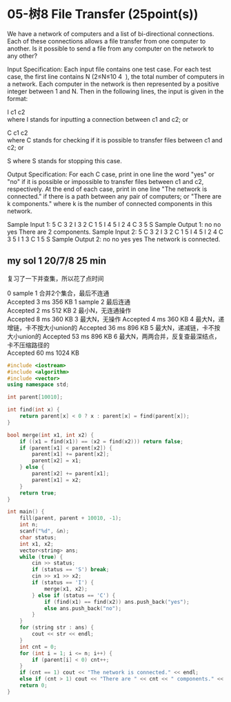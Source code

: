 # 05-树8 File Transfer (25point(s))

We have a network of computers and a list of bi-directional connections. Each of these connections allows a file transfer from one computer to another. Is it possible to send a file from any computer on the network to any other?

Input Specification:
Each input file contains one test case. For each test case, the first line contains N (2≤N≤10
​4
​​ ), the total number of computers in a network. Each computer in the network is then represented by a positive integer between 1 and N. Then in the following lines, the input is given in the format:

I c1 c2  
where I stands for inputting a connection between c1 and c2; or

C c1 c2    
where C stands for checking if it is possible to transfer files between c1 and c2; or

S
where S stands for stopping this case.

Output Specification:
For each C case, print in one line the word "yes" or "no" if it is possible or impossible to transfer files between c1 and c2, respectively. At the end of each case, print in one line "The network is connected." if there is a path between any pair of computers; or "There are k components." where k is the number of connected components in this network.

Sample Input 1:
5
C 3 2
I 3 2
C 1 5
I 4 5
I 2 4
C 3 5
S
Sample Output 1:
no
no
yes
There are 2 components.
Sample Input 2:
5
C 3 2
I 3 2
C 1 5
I 4 5
I 2 4
C 3 5
I 1 3
C 1 5
S
Sample Output 2:
no
no
yes
yes
The network is connected.

## my sol 1     20/7/8  25 min

复习了一下并查集，所以花了点时间

0	sample 1 合并2个集合，最后不连通	
Accepted
3 ms	356 KB
1	sample 2 最后连通	
Accepted
2 ms	512 KB
2	最小N，无连通操作	
Accepted
8 ms	360 KB
3	最大N，无操作	
Accepted
4 ms	360 KB
4	最大N，递增链，卡不按大小union的	
Accepted
36 ms	896 KB
5	最大N，递减链，卡不按大小union的	
Accepted
53 ms	896 KB
6	最大N，两两合并，反复查最深结点，卡不压缩路径的	
Accepted
60 ms	1024 KB

``` C++
#include <iostream>
#include <algorithm>
#include <vector>
using namespace std;

int parent[10010];

int find(int x) {
    return parent[x] < 0 ? x : parent[x] = find(parent[x]);
}

bool merge(int x1, int x2) {
    if ((x1 = find(x1)) == (x2 = find(x2))) return false;
    if (parent[x1] < parent[x2]) {
        parent[x1] += parent[x2];
        parent[x2] = x1;
    } else {
        parent[x2] += parent[x1];
        parent[x1] = x2;
    }
    return true;
}

int main() {
    fill(parent, parent + 10010, -1);
    int n;
    scanf("%d", &n);
    char status;
    int x1, x2;
    vector<string> ans;
    while (true) {
        cin >> status;
        if (status == 'S') break;
        cin >> x1 >> x2;
        if (status == 'I') {
            merge(x1, x2);
        } else if (status == 'C') {
            if (find(x1) == find(x2)) ans.push_back("yes");
            else ans.push_back("no");
        }
    }
    for (string str : ans) {
        cout << str << endl;
    }
    int cnt = 0;
    for (int i = 1; i <= n; i++) {
        if (parent[i] < 0) cnt++;
    }
    if (cnt == 1) cout << "The network is connected." << endl;
    else if (cnt > 1) cout << "There are " << cnt << " components." << endl;
    return 0;
}
```
